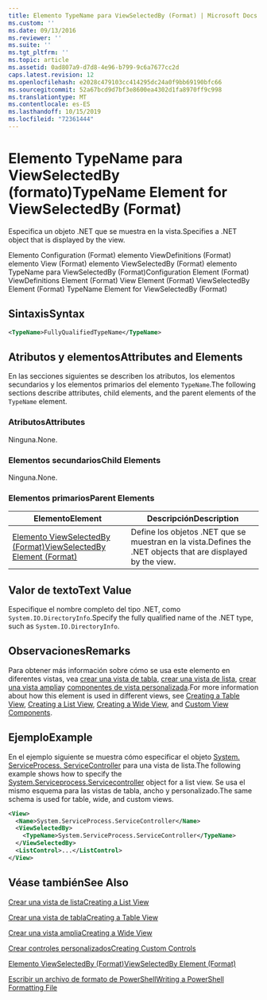 ```yaml
---
title: Elemento TypeName para ViewSelectedBy (Format) | Microsoft Docs
ms.custom: ''
ms.date: 09/13/2016
ms.reviewer: ''
ms.suite: ''
ms.tgt_pltfrm: ''
ms.topic: article
ms.assetid: 0ad807a9-d7d8-4e96-b799-9c6a7677cc2d
caps.latest.revision: 12
ms.openlocfilehash: e2028c479103cc414295dc24a0f9bb69190bfc66
ms.sourcegitcommit: 52a67bcd9d7bf3e8600ea4302d1fa8970ff9c998
ms.translationtype: MT
ms.contentlocale: es-ES
ms.lasthandoff: 10/15/2019
ms.locfileid: "72361444"
---
```

# <a name="typename-element-for-viewselectedby-format"></a><span data-ttu-id="9f876-102">Elemento TypeName para ViewSelectedBy (formato)</span><span class="sxs-lookup"><span data-stu-id="9f876-102">TypeName Element for ViewSelectedBy (Format)</span></span>

<span data-ttu-id="9f876-103">Especifica un objeto .NET que se muestra en la vista.</span><span class="sxs-lookup"><span data-stu-id="9f876-103">Specifies a .NET object that is displayed by the view.</span></span>

<span data-ttu-id="9f876-104">Elemento Configuration (Format) elemento ViewDefinitions (Format) elemento View (Format) elemento ViewSelectedBy (Format) elemento TypeName para ViewSelectedBy (Format)</span><span class="sxs-lookup"><span data-stu-id="9f876-104">Configuration Element (Format) ViewDefinitions Element (Format) View Element (Format) ViewSelectedBy Element (Format) TypeName Element for ViewSelectedBy (Format)</span></span>

## <a name="syntax"></a><span data-ttu-id="9f876-105">Sintaxis</span><span class="sxs-lookup"><span data-stu-id="9f876-105">Syntax</span></span>

```xml
<TypeName>FullyQualifiedTypeName</TypeName>
```

## <a name="attributes-and-elements"></a><span data-ttu-id="9f876-106">Atributos y elementos</span><span class="sxs-lookup"><span data-stu-id="9f876-106">Attributes and Elements</span></span>

<span data-ttu-id="9f876-107">En las secciones siguientes se describen los atributos, los elementos secundarios y los elementos primarios del elemento `TypeName`.</span><span class="sxs-lookup"><span data-stu-id="9f876-107">The following sections describe attributes, child elements, and the parent elements of the `TypeName` element.</span></span>

### <a name="attributes"></a><span data-ttu-id="9f876-108">Atributos</span><span class="sxs-lookup"><span data-stu-id="9f876-108">Attributes</span></span>

<span data-ttu-id="9f876-109">Ninguna.</span><span class="sxs-lookup"><span data-stu-id="9f876-109">None.</span></span>

### <a name="child-elements"></a><span data-ttu-id="9f876-110">Elementos secundarios</span><span class="sxs-lookup"><span data-stu-id="9f876-110">Child Elements</span></span>

<span data-ttu-id="9f876-111">Ninguna.</span><span class="sxs-lookup"><span data-stu-id="9f876-111">None.</span></span>

### <a name="parent-elements"></a><span data-ttu-id="9f876-112">Elementos primarios</span><span class="sxs-lookup"><span data-stu-id="9f876-112">Parent Elements</span></span>

|<span data-ttu-id="9f876-113">Elemento</span><span class="sxs-lookup"><span data-stu-id="9f876-113">Element</span></span>|<span data-ttu-id="9f876-114">Descripción</span><span class="sxs-lookup"><span data-stu-id="9f876-114">Description</span></span>|
|-------------|-----------------|
|[<span data-ttu-id="9f876-115">Elemento ViewSelectedBy (Format)</span><span class="sxs-lookup"><span data-stu-id="9f876-115">ViewSelectedBy Element (Format)</span></span>](./viewselectedby-element-format.md)|<span data-ttu-id="9f876-116">Define los objetos .NET que se muestran en la vista.</span><span class="sxs-lookup"><span data-stu-id="9f876-116">Defines the .NET objects that are displayed by the view.</span></span>|

## <a name="text-value"></a><span data-ttu-id="9f876-117">Valor de texto</span><span class="sxs-lookup"><span data-stu-id="9f876-117">Text Value</span></span>

<span data-ttu-id="9f876-118">Especifique el nombre completo del tipo .NET, como `System.IO.DirectoryInfo`.</span><span class="sxs-lookup"><span data-stu-id="9f876-118">Specify the fully qualified name of the .NET type, such as `System.IO.DirectoryInfo`.</span></span>

## <a name="remarks"></a><span data-ttu-id="9f876-119">Observaciones</span><span class="sxs-lookup"><span data-stu-id="9f876-119">Remarks</span></span>

<span data-ttu-id="9f876-120">Para obtener más información sobre cómo se usa este elemento en diferentes vistas, vea [crear una vista de tabla](./creating-a-table-view.md), [crear una vista de lista](./creating-a-list-view.md), [crear una vista amplia](./creating-a-wide-view.md)y [componentes de vista personalizada](./creating-custom-controls.md).</span><span class="sxs-lookup"><span data-stu-id="9f876-120">For more information about how this element is used in different views, see [Creating a Table View](./creating-a-table-view.md), [Creating a List View](./creating-a-list-view.md), [Creating a Wide View](./creating-a-wide-view.md), and [Custom View Components](./creating-custom-controls.md).</span></span>

## <a name="example"></a><span data-ttu-id="9f876-121">Ejemplo</span><span class="sxs-lookup"><span data-stu-id="9f876-121">Example</span></span>

<span data-ttu-id="9f876-122">En el ejemplo siguiente se muestra cómo especificar el objeto [System. ServiceProcess. ServiceController](/dotnet/api/System.ServiceProcess.ServiceController) para una vista de lista.</span><span class="sxs-lookup"><span data-stu-id="9f876-122">The following example shows how to specify the [System.Serviceprocess.Servicecontroller](/dotnet/api/System.ServiceProcess.ServiceController) object for a list view.</span></span> <span data-ttu-id="9f876-123">Se usa el mismo esquema para las vistas de tabla, ancho y personalizado.</span><span class="sxs-lookup"><span data-stu-id="9f876-123">The same schema is used for table, wide, and custom views.</span></span>

```xml
<View>
  <Name>System.ServiceProcess.ServiceController</Name>
  <ViewSelectedBy>
    <TypeName>System.ServiceProcess.ServiceController</TypeName>
  </ViewSelectedBy>
  <ListControl>...</ListControl>
</View>
```

## <a name="see-also"></a><span data-ttu-id="9f876-124">Véase también</span><span class="sxs-lookup"><span data-stu-id="9f876-124">See Also</span></span>

[<span data-ttu-id="9f876-125">Crear una vista de lista</span><span class="sxs-lookup"><span data-stu-id="9f876-125">Creating a List View</span></span>](./creating-a-list-view.md)

[<span data-ttu-id="9f876-126">Crear una vista de tabla</span><span class="sxs-lookup"><span data-stu-id="9f876-126">Creating a Table View</span></span>](./creating-a-table-view.md)

[<span data-ttu-id="9f876-127">Crear una vista amplia</span><span class="sxs-lookup"><span data-stu-id="9f876-127">Creating a Wide View</span></span>](./creating-a-wide-view.md)

[<span data-ttu-id="9f876-128">Crear controles personalizados</span><span class="sxs-lookup"><span data-stu-id="9f876-128">Creating Custom Controls</span></span>](./creating-custom-controls.md)

[<span data-ttu-id="9f876-129">Elemento ViewSelectedBy (Format)</span><span class="sxs-lookup"><span data-stu-id="9f876-129">ViewSelectedBy Element (Format)</span></span>](./viewselectedby-element-format.md)

[<span data-ttu-id="9f876-130">Escribir un archivo de formato de PowerShell</span><span class="sxs-lookup"><span data-stu-id="9f876-130">Writing a PowerShell Formatting File</span></span>](./writing-a-powershell-formatting-file.md)
